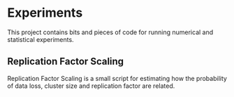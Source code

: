 Experiments
===========

This project contains bits and pieces of code for running numerical and statistical experiments.

Replication Factor Scaling
--------------------------
Replication Factor Scaling is a small script for estimating how the probability of data loss, cluster size and replication factor are related.


 
